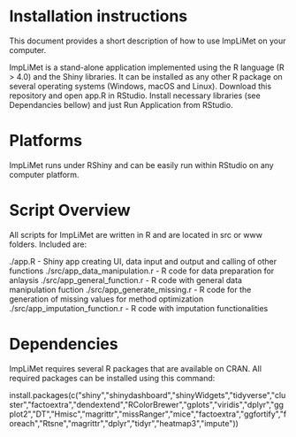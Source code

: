 # Installation instructions 


This document provides a short description of how to use ImpLiMet on your computer.

ImpLiMet is a stand-alone application implemented using the R language (R > 4.0) and the Shiny libraries. It can be installed as any other R package on several operating systems (Windows, macOS and Linux). Download this repository and open app.R in RStudio. Install necessary libraries (see Dependancies bellow) and  just Run Application from RStudio. 

# Platforms

ImpLiMet runs under RShiny and can be easily run within RStudio on any computer platform.

# Script Overview

All scripts for ImpLiMet are written in R and are located in src or www folders. Included are:

./app.R - Shiny app creating UI, data input and output and calling of other functions
./src/app_data_manipulation.r - R code for data preparation for anlaysis
./src/app_general_function.r - R code with general data manipulation fuction
./src/app_generate_missing.r - R code for the generation of missing values for method optimization
./src/app_imputation_function.r - R code with imputation functionalities


# Dependencies

ImpLiMet requires several R packages that are available on CRAN. All required packages can be installed using this command:

install.packages(c("shiny","shinydashboard","shinyWidgets","tidyverse","cluster","factoextra","dendextend","RColorBrewer","gplots","viridis","dplyr","ggplot2","DT","Hmisc","magrittr","missRanger","mice","factoextra","ggfortify","foreach","Rtsne","magrittr","dplyr","tidyr","heatmap3","impute"))
